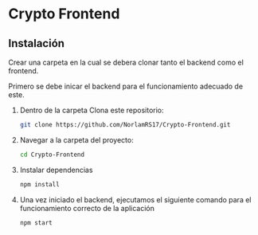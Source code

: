 # Crypto Frontend

## Instalación

Crear una carpeta en la cual se debera clonar tanto el backend como el frontend.

Primero se debe inicar el backend para el funcionamiento adecuado de este.

1. Dentro de la carpeta Clona este repositorio:
   ```bash
   git clone https://github.com/NorlamRS17/Crypto-Frontend.git
   ```
2. Navegar a la carpeta del proyecto:
   ```bash
   cd Crypto-Frontend
   ```
3. Instalar dependencias
   ```bash
   npm install
   ```
3. Una vez iniciado el backend, ejecutamos el siguiente comando para el funcionamiento correcto de la aplicación
   ```bash
   npm start
   ```

